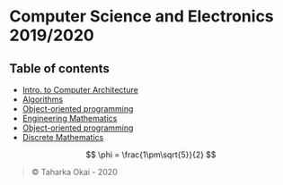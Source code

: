 # Computer Science and Electronics 2019/2020

## Table of contents

- [Intro. to Computer Architecture](./comparch/lecture.md)
- [Algorithms](./algorithms/lecture/01introduction/index.md)
- [Object-oriented programming](./objorient/lecture/1/index.md)
- [Engineering Mathematics](./engmat/lecture/01complex/index.md)
- [Object-oriented programming](./objorient/lecture/1/index.md)
- [Discrete Mathematics](./discrete/lecture/01numtheory/bases.md)

$$ \phi = \frac{1\pm\sqrt{5}}{2} $$

> &copy; Taharka Okai - 2020
